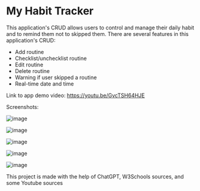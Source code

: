# My Habit Tracker

This application's CRUD allows users to control and manage their daily habit and to remind them not to skipped them. There are several features in this application's CRUD:

- Add routine
- Checklist/unchecklist routine
- Edit routine
- Delete routine
- Warning if user skipped a routine
- Real-time date and time

Link to app demo video: https://youtu.be/GvcTSH64HJE 

Screenshots:

![image](https://github.com/user-attachments/assets/4e3e8005-8c57-498d-816b-832c9d21963b)

![image](https://github.com/user-attachments/assets/8f60ec2c-1712-42f9-80f1-66d17e76543f)

![image](https://github.com/user-attachments/assets/41604c7f-0085-4187-b84e-6ef64dd622c9)

![image](https://github.com/user-attachments/assets/0ee77f26-98a7-4199-b1be-b1b9c42e9a91)

![image](https://github.com/user-attachments/assets/cdb67add-b8d0-4b7f-9bdb-78168ca13de4)

This project is made with the help of ChatGPT, W3Schools sources, and some Youtube sources
